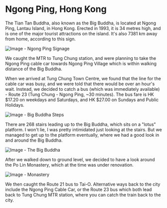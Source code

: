 # Ngong Ping, Hong Kong #

The Tian Tan Buddha, also known as the Big Buddha, is located at Ngong Ping, Lantau Island, in Hong Kong. Erected in 1993, it is 34 metres high, and is one of the major tourist attractions on the island. It's also 7381 km away from home, according to this sign.

![Image - Ngong Ping Signage](https://jnbblog.files.wordpress.com/2014/01/img_7013.jpg "Ngong Ping - Signage")

We caught the MTR to Tung Chung station, and were planning to take the Ngong Ping cable car towards Ngong Ping Village which is within walking distance of the Big Buddha.

When we arrived at Tung Chung Town Centre, we found that the line for the cable car was busy, and we were told that there would be over an hour's wait. Instead, we decided to catch a bus (which was immediately available) - Route 23 (Tung Chung - Ngong Ping, ~30 minutes). The bus fare is HK $17.20 on weekdays and Saturdays, and HK $27.00 on Sundays and Public Holidays.

![Image - Big Buddha Steps](https://jnbblog.files.wordpress.com/2014/01/img_7027.jpg "Ngong Ping - Steps leading to the Big Buddha")

There are 268 stairs leading up to the Big Buddha, which sits on a "lotus" platform. I won't lie, I was pretty intimidated just looking at the stairs. But we managed to get up to the platform eventually, where we had a good look in and around the Big Buddha.

![Image - The Big Buddha](https://jnbblog.files.wordpress.com/2014/01/mg_5974.jpg "Ngong Ping - The Big Buddha")

After we walked down to ground level, we decided to have a look around the Po Lin Monastery, which at the time was under renovation.

![Image - Monastery](https://jnbblog.files.wordpress.com/2014/01/mg_5989.jpg "Ngong Ping - Monastery")

We then caught the Route 21 bus to Tai-O. Alternative ways back to the city include the Ngong Ping Cable Car, or the Route 23 bus which both lead back to Tung Chung MTR station, where you can catch the train back to the city.